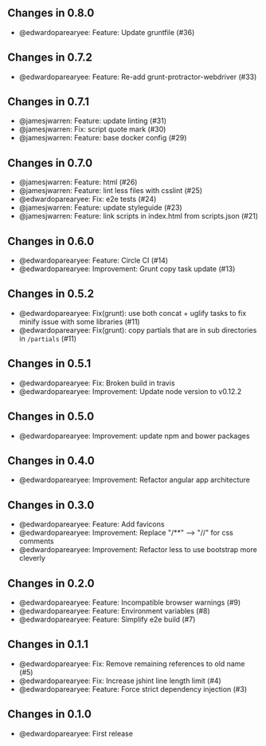 ## Changes in 0.8.0

 * @edwardoparearyee: Feature: Update gruntfile (#36)

## Changes in 0.7.2

 * @edwardoparearyee: Feature: Re-add grunt-protractor-webdriver (#33)

## Changes in 0.7.1

 * @jamesjwarren: Feature: update linting (#31)
 * @jamesjwarren: Fix: script quote mark (#30)
 * @jamesjwarren: Feature: base docker config (#29)

## Changes in 0.7.0

 * @jamesjwarren: Feature: html (#26)
 * @jamesjwarren: Feature: lint less files with csslint (#25)
 * @edwardoparearyee: Fix: e2e tests (#24)
 * @jamesjwarren: Feature: update styleguide (#23)
 * @jamesjwarren: Feature: link scripts in index.html from scripts.json (#21)

## Changes in 0.6.0

 * @edwardoparearyee: Feature: Circle CI (#14)
 * @edwardoparearyee: Improvement: Grunt copy task update (#13)

## Changes in 0.5.2

 * @edwardoparearyee: Fix(grunt): use both concat + uglify tasks to fix minify issue with some libraries (#11)
 * @edwardoparearyee: Fix(grunt): copy partials that are in sub directories in `/partials` (#11)

## Changes in 0.5.1

 * @edwardoparearyee: Fix: Broken build in travis
 * @edwardoparearyee: Improvement: Update node version to v0.12.2

## Changes in 0.5.0

 * @edwardoparearyee: Improvement: update npm and bower packages

## Changes in 0.4.0

 * @edwardoparearyee: Improvement: Refactor angular app architecture

## Changes in 0.3.0

 * @edwardoparearyee: Feature: Add favicons
 * @edwardoparearyee: Improvement: Replace "/**" --> "//" for css comments
 * @edwardoparearyee: Improvement: Refactor less to use bootstrap more cleverly


## Changes in 0.2.0

 * @edwardoparearyee: Feature: Incompatible browser warnings (#9)
 * @edwardoparearyee: Feature: Environment variables (#8)
 * @edwardoparearyee: Feature: Simplify e2e build (#7)

## Changes in 0.1.1

 * @edwardoparearyee: Fix: Remove remaining references to old name (#5)
 * @edwardoparearyee: Fix: Increase jshint line length limit (#4)
 * @edwardoparearyee: Feature: Force strict dependency injection (#3)

## Changes in 0.1.0

 * @edwardoparearyee: First release

